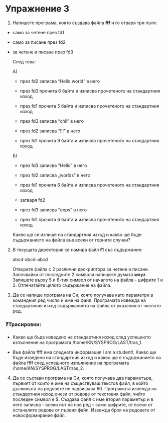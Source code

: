 
# Упражнение 3

1.  Напишете програма, която създава файла **fff** и го отваря три пъти:
    

-   само за четене през fd1
    
-   само за писане през fd2
    
-   за четене и писане през fd3
    

	След това:

	А)

	-   през fd2 записва “Hello world” в него
    
	-   през fd3 прочита 6 байта и изписва прочетеното на стандартния изход
    
	-   през fd1 прочита 5 байта и изписва прочетеното на стандартния изход
    
	-   през fd3 записва “chil” в него
    
	-   през fd2 записва “!!!”  в него
    
	-   през fd1 прочита 9 байта и изписва прочетеното на стандартния изход
    

	Б)

	-   през fd3 записва “Hello” в него
    
	-   през fd2 записва „worlds” в него
    
	-   през fd1 прочита 6 байта и изписва прочетеното на стандартния изход
    
	-   затваря fd2
    
	-   през fd3 записва “oops”  в него
    
	-   през fd1 прочита 6 байта и изписва прочетеното на стандартния изход
    

	Какво ще се изпише на стандартния изход и какво ще бъде съдържанието на файла във всеки от горните случаи?

  

  

2.  В текущата директория се намира файл **f1**  със съдържание:
    

	abcd-abcd-abcd

	Отворете файла с 2 различни дескриптора за четене и писане. Започвайки от последните 2 символа 			напишете думата **wxyz**. Запишете върху 5 и 6-тия символ от началото на файла - цифрите 1  и 2. Отпечатайте цялото съдържание на файла.

  

3.  Да се напише програма на Си, която получава като параметри в командния ред число и име на файл. Програмата извежда на стандартиния изход съдържанието на файла от указания от числото ред.
    

  

  

  

	 [](https://emojipedia.org/question-mark)

### ❓Трасировки:
    

-   Какво ще бъде изведено на стандартиня изход след успешното изпълнение на програмата /home/KN/SYSPROG/LAST/tras_1.
    

  

-   Във файла ffff има следната информация I am a student!. Какво ще бъде изведено на стандартния изход и какво ще е съдържанието на файла ffff след успешното изпълнение на програмата /home/KN/SYSPROG/LAST/tras_2.
    

  

4.  Да се състави програма на Си, която получава два параметъра, първият от които е име на съществуващ текстов файл, в който дължината на редовете не надвишава 60. Програмата извежда на стандартния изход онези от редове от текстовия файл, чийто последен символ е $. Създава файл с име втория параметър и в него записва - всеки път на нов ред – само цифрите, от всеки от останалите редове от първия файл. Извежда броя на редовете от новосформирания файл.

  
